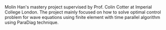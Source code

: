 Molin Han's mastery project supervised by Prof. Colin Cotter at Imperial College London. The project mainly focused on how to solve optimal control problem for wave equations using finite element with time parallel algorithm using ParaDiag technique.
